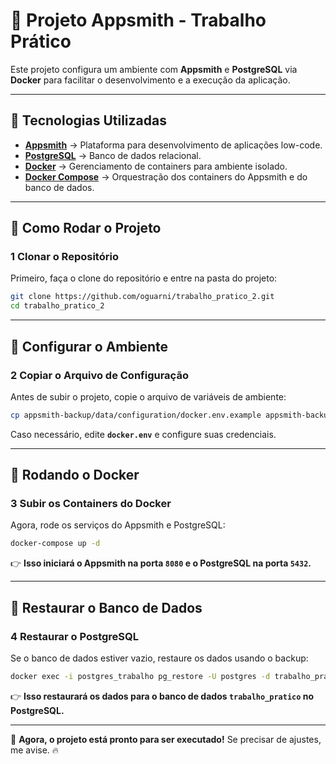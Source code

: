 # 📌 **Projeto Appsmith - Trabalho Prático**  

Este projeto configura um ambiente com **Appsmith** e **PostgreSQL** via **Docker** para facilitar o desenvolvimento e a execução da aplicação.  

---

## **📌 Tecnologias Utilizadas**  

- **[Appsmith](https://www.appsmith.com/)** → Plataforma para desenvolvimento de aplicações low-code.  
- **[PostgreSQL](https://www.postgresql.org/)** → Banco de dados relacional.  
- **[Docker](https://www.docker.com/)** → Gerenciamento de containers para ambiente isolado.  
- **[Docker Compose](https://docs.docker.com/compose/)** → Orquestração dos containers do Appsmith e do banco de dados.  

---

## **🚀 Como Rodar o Projeto**  

### **1 Clonar o Repositório**  
Primeiro, faça o clone do repositório e entre na pasta do projeto:  

```bash
git clone https://github.com/oguarni/trabalho_pratico_2.git
cd trabalho_pratico_2
```

---

## **📌 Configurar o Ambiente**  

### **2 Copiar o Arquivo de Configuração**  
Antes de subir o projeto, copie o arquivo de variáveis de ambiente:  

```bash
cp appsmith-backup/data/configuration/docker.env.example appsmith-backup/data/configuration/docker.env
```

Caso necessário, edite **`docker.env`** e configure suas credenciais.  

---

## **📌 Rodando o Docker**  

### **3 Subir os Containers do Docker**  
Agora, rode os serviços do Appsmith e PostgreSQL:  

```bash
docker-compose up -d
```

👉 **Isso iniciará o Appsmith na porta `8080` e o PostgreSQL na porta `5432`.**  

---

## **📌 Restaurar o Banco de Dados**  

### **4 Restaurar o PostgreSQL**  
Se o banco de dados estiver vazio, restaure os dados usando o backup:  

```bash
docker exec -i postgres_trabalho pg_restore -U postgres -d trabalho_pratico < appsmith-backup/database-dump/backup.sql
```

👉 **Isso restaurará os dados para o banco de dados `trabalho_pratico` no PostgreSQL.**  

---

🚀 **Agora, o projeto está pronto para ser executado!** Se precisar de ajustes, me avise. 🔥

